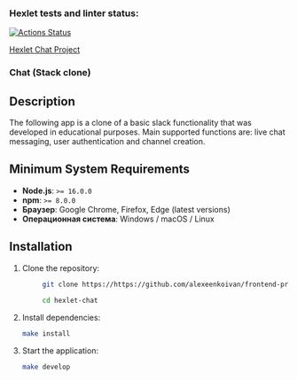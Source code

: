 ### Hexlet tests and linter status:
[![Actions Status](https://github.com/alexeenkoivan/frontend-project-12/actions/workflows/hexlet-check.yml/badge.svg)](https://github.com/alexeenkoivan/frontend-project-12/actions)

[Hexlet Chat Project](https://frontend-project-12-r1cb.onrender.com)

### Chat (Stack clone)

## Description
The following app is a clone of a basic slack functionality that was developed in educational purposes. Main supported functions are: live chat messaging, user authentication and channel creation.

## Minimum System Requirements
- **Node.js**: `>= 16.0.0`
- **npm**: `>= 8.0.0`
- **Браузер**: Google Chrome, Firefox, Edge (latest versions)
- **Операционная система**: Windows / macOS / Linux

## Installation

1. Clone the repository:
   ```sh
		git clone https://https://github.com/alexeenkoivan/frontend-project-12
		
		cd hexlet-chat

3. Install dependencies:
   ```sh
   make install

3. Start the application:
   ```sh
   make develop